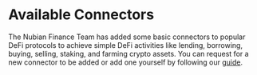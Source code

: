 # Available Connectors

The Nubian Finance Team has added some basic connectors to popular DeFi protocols to achieve simple DeFi activities like lending, borrowing, buying, selling, staking, and farming crypto assets. You can request for a new connector to be added or add one yourself by following our [guide](../how-to-add-a-connector.md).


